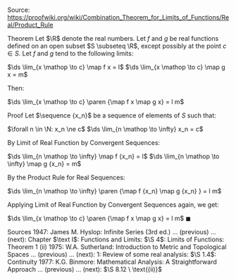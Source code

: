 # 

Source: https://proofwiki.org/wiki/Combination_Theorem_for_Limits_of_Functions/Real/Product_Rule

Theorem
Let $\R$ denote the real numbers.
Let $f$ and $g$ be real functions defined on an open subset $S \subseteq \R$, except possibly at the point $c \in S$.
Let $f$ and $g$ tend to the following limits:

$\ds \lim_{x \mathop \to c} \map f x = l$
$\ds \lim_{x \mathop \to c} \map g x = m$

Then:

$\ds \lim_{x \mathop \to c} \paren {\map f x \map  g x} = l m$


Proof
Let $\sequence {x_n}$ be a sequence of elements of $S$ such that:

$\forall n \in \N: x_n \ne c$
$\ds \lim_{n \mathop \to \infty} x_n = c$

By Limit of Real Function by Convergent Sequences:

$\ds \lim_{n \mathop \to \infty} \map f {x_n} = l$
$\ds \lim_{n \mathop \to \infty} \map g {x_n} = m$

By the Product Rule for Real Sequences:

$\ds \lim_{n \mathop \to \infty} \paren {\map f {x_n} \map g {x_n} } = l m$

Applying Limit of Real Function by Convergent Sequences again, we get:

$\ds \lim_{x \mathop \to c} \paren {\map f x \map g x} = l m$
$\blacksquare$


Sources
1947: James M. Hyslop: Infinite Series (3rd ed.) ... (previous) ... (next): Chapter $\text I$: Functions and Limits: $\S 4$: Limits of Functions: Theorem $1 \ \text{(ii)}$
1975: W.A. Sutherland: Introduction to Metric and Topological Spaces ... (previous) ... (next): $1$: Review of some real analysis: $\S 1.4$: Continuity
1977: K.G. Binmore: Mathematical Analysis: A Straightforward Approach ... (previous) ... (next): $\S 8.12 \ \text{(ii)}$




